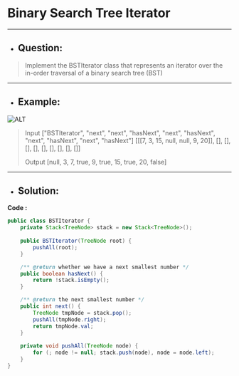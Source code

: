 # Binary Search Tree Iterator
--- 
- ## Question:
> Implement the BSTIterator class that represents an iterator over the in-order traversal of a binary search tree (BST)
---
- ## Example:
![ALT](https://assets.leetcode.com/uploads/2018/12/25/bst-tree.png)
> Input
["BSTIterator", "next", "next", "hasNext", "next", "hasNext", "next", "hasNext", "next", "hasNext"]
[[[7, 3, 15, null, null, 9, 20]], [], [], [], [], [], [], [], [], []]
> 
> Output
[null, 3, 7, true, 9, true, 15, true, 20, false]
---
- ## Solution:
**Code :**
```java
public class BSTIterator {
    private Stack<TreeNode> stack = new Stack<TreeNode>();
    
    public BSTIterator(TreeNode root) {
        pushAll(root);
    }

    /** @return whether we have a next smallest number */
    public boolean hasNext() {
        return !stack.isEmpty();
    }

    /** @return the next smallest number */
    public int next() {
        TreeNode tmpNode = stack.pop();
        pushAll(tmpNode.right);
        return tmpNode.val;
    }
    
    private void pushAll(TreeNode node) {
        for (; node != null; stack.push(node), node = node.left);
    }
}
